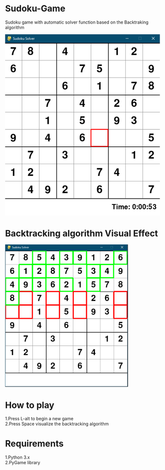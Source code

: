 # Sudoku-Game
Sudoku game with automatic solver function based on the Backtraking algorithm

![Sudoku UI](https://github.com/MarcosM12/Sudoku-Game/blob/master/sudoku.PNG)

# Backtracking algorithm Visual Effect

<img src="https://github.com/MarcosM12/Sudoku-Game/blob/master/Solver.PNG" width="400">

# How to play
1.Press L-alt to begin a new game  
2.Press Space visualize the backtracking algorithm

# Requirements
1.Python 3.x  
2.PyGame library
